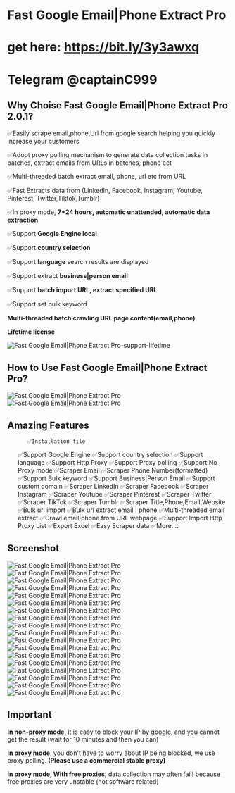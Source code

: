 ﻿# Fast Google Email|Phone Extract Pro

# get here: https://bit.ly/3y3awxq

# Telegram @captainC999


<h2><strong> Why Choise Fast Google Email|Phone Extract Pro 2.0.1?</strong></h2>
<p>✅Easily scrape email,phone,Url from google search helping you quickly increase your customers</p>
<p>✅Adopt proxy polling mechanism to generate data collection tasks in batches, extract emails from URLs in batches, phone ect</p>
<p>✅Multi-threaded batch extract email, phone, url etc from URL</p>
<p>✅Fast Extracts data from (LinkedIn, Facebook, Instagram, Youtube, Pinterest, Twitter,Tiktok,Tumblr)</p>
<p>✅In proxy mode, <strong>7*24 hours, automatic unattended, automatic data extraction</strong></p>
<p>✅Support <strong>Google Engine local</strong></p>
<p>✅Support <strong>country selection</strong></p>
<p>✅Support <strong>language</strong> search results are displayed</p>
<p>✅Support extract <strong>business|person email</strong></p>
<p>✅Support <strong>batch import URL, extract specified URL</strong></p>
<p>✅Support set bulk keyword</p>
<p><strong>Multi-threaded batch crawling URL page content(email,phone)</strong></p>
<p><strong>Lifetime license</strong></p>


<img src="https://i.ibb.co/nrvfTnH/01lifetime.png" alt="Fast Google Email|Phone Extract Pro-support-lifetime" border="0"/>

<h2><strong>How to Use Fast Google Email|Phone Extract Pro?</strong></h2>
<img src="https://i.ibb.co/xzxBQWw/ytbdemo.png" alt="Fast Google Email|Phone Extract Pro" />
  <a href="https://youtu.be/bOtGAv51l7g">
       <img src="https://i.ibb.co/S0yZv2r/watchbtn.jpg" alt="Fast Google Email|Phone Extract Pro" />
	   </a>

<h2><strong> Amazing Features</strong></h2>
<ul>

       ✅Installation file
   ✅Support Google Engine
   ✅Support country selection
   ✅Support language
   ✅Support Http Proxy
   ✅Support Proxy polling
   ✅Support No Proxy mode
   ✅Scraper Email
   ✅Scraper Phone Number(formatted)
   ✅Support Bulk keyword 
   ✅Support Business|Person Email 
   ✅Support custom domain 
   ✅Scraper LinkedIn
   ✅Scraper Facebook
   ✅Scraper Instagram
   ✅Scraper Youtube
   ✅Scraper Pinterest
   ✅Scraper Twitter
   ✅Scraper TikTok
   ✅Scraper Tumblr
   ✅Scraper Title,Phone,Email,Website
   ✅Bulk url import
   ✅Bulk url extract email | phone
   ✅Multi-threaded email extract
   ✅Crawl email|phone from URL webpage
   ✅Support Import Http Proxy List
   ✅Export Excel
   ✅Easy Scraper data
   ✅More....
</ul>

<h2><strong>Screenshot</strong></h2>
<img src="https://i.ibb.co/0BSrXzy/01.png" alt="Fast Google Email|Phone Extract Pro" border="0">
<img src="https://i.ibb.co/Ldg8dgS/02.png" alt="Fast Google Email|Phone Extract Pro" border="0">
<img src="https://i.ibb.co/XZpkjzf/03.png" alt="Fast Google Email|Phone Extract Pro" border="0">
<img src="https://i.ibb.co/3swqCd8/04.png" alt="Fast Google Email|Phone Extract Pro" border="0">
<img src="https://i.ibb.co/7YV9QRk/05.png" alt="Fast Google Email|Phone Extract Pro" border="0">
<img src="https://i.ibb.co/8Y1M4w7/06.png" alt="Fast Google Email|Phone Extract Pro" border="0">
<img src="https://i.ibb.co/vjdYS2p/07.png" alt="Fast Google Email|Phone Extract Pro" border="0">
<img src="https://i.ibb.co/7rX9kVf/08.png" alt="Fast Google Email|Phone Extract Pro" border="0">
<img src="https://i.ibb.co/NjWKb5R/09.png" alt="Fast Google Email|Phone Extract Pro" border="0">
<img src="https://i.ibb.co/6Wzv1KC/10.png" alt="Fast Google Email|Phone Extract Pro" border="0">
<img src="https://i.ibb.co/xJ30DxZ/11.png" alt="Fast Google Email|Phone Extract Pro" border="0">
<img src="https://i.ibb.co/HPV5qJ9/12.png" alt="Fast Google Email|Phone Extract Pro" border="0">
<img src="https://i.ibb.co/Jq4sb9b/13.png" alt="Fast Google Email|Phone Extract Pro" border="0">
<img src="https://i.ibb.co/Bq1PDWg/14.png" alt="Fast Google Email|Phone Extract Pro" border="0">
<img src="https://i.ibb.co/pWb7h91/15.png" alt="Fast Google Email|Phone Extract Pro" border="0">
<img src="https://i.ibb.co/chMC2Vk/16.png" alt="Fast Google Email|Phone Extract Pro" border="0">
<img src="https://i.ibb.co/kQwQRJ4/17.png" alt="Fast Google Email|Phone Extract Pro" border="0">
<img src="https://i.ibb.co/PmmX45r/18.png" alt="Fast Google Email|Phone Extract Pro" border="0">
 

<h2><strong>Important</strong></h2>
<p><strong>In non-proxy mode</strong>, it is easy to block your IP by google, 
and you cannot get the result (wait for 10 minutes and then you can)</p>

<p><strong>In proxy mode</strong>, you don't have to worry about IP being blocked, we use proxy polling.<strong>
(Please use a commercial stable proxy)</strong></p>

<p><strong>In proxy mode, With free proxies</strong>, data collection may often fail!
because free proxies are very unstable (not software related)</p>


 




 
